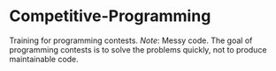 Competitive-Programming
=======================

Training for programming contests.
*Note*: Messy code. The goal of programming contests is to solve the problems quickly, not to produce maintainable code.